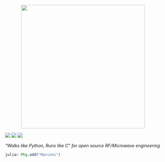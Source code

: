 <p align="center">
<img width="400px" src="https://raw.githubusercontent.com/kiranshila/Marconi.jl/master/docs/src/assets/logo_full.png"/>
</p>

[![][docs-dev-img]][docs-dev-url] [![][travis-img]][travis-url] [![][codecov-img]][codecov-url]

[docs-dev-img]: https://img.shields.io/badge/docs-dev-blue.svg
[docs-dev-url]: https://kiranshila.github.io/Marconi.jl/latest

[travis-img]: https://travis-ci.org/kiranshila/Marconi.jl.svg?branch=master
[travis-url]: https://travis-ci.org/kiranshila/Marconi.jl

[codecov-img]: https://codecov.io/gh/kiranshila/Marconi.jl/branch/master/graph/badge.svg
[codecov-url]: https://codecov.io/gh/kiranshila/Marconi.jl

*"Walks like Python, Runs like C" for open source RF/Microwave engineering*

```julia
julia> Pkg.add("Marconi")
```
